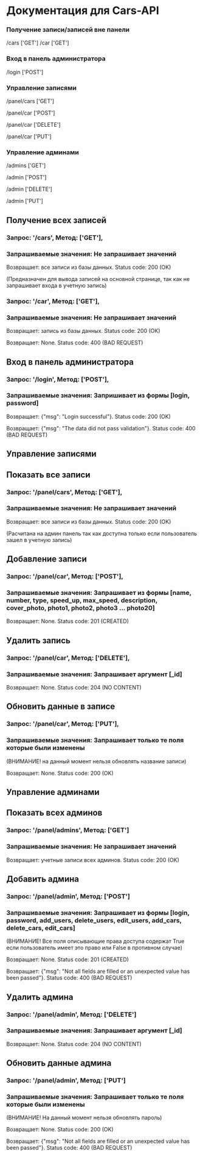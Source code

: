# Документация для Cars-API

### Получение записи/записей вне панели
/cars ['GET']
/car ['GET']

### Вход в панель администратора
/login ['POST']

### Управление записями
/panel/cars ['GET']

/panel/car ['POST']

/panel/car ['DELETE']

/panel/car ['PUT']

### Управление админами
/admins ['GET']

/admin ['POST']

/admin ['DELETE']

/admin ['PUT']


## Получение всех записей
  ### Запрос: '/cars', Метод: ['GET'],
  ### Запрашиваемые значения: Не запрашивает значений
  Возвращает: все записи из базы данных. Status code: 200 (OK)
  
  (Предназначен для вывода записей на основной странице, так как не запрашивает входа в учетную запись)


  ### Запрос: '/car', Метод: ['GET'],
  ### Запрашиваемые значения: Не запрашивает значений
  Возвращает: запись из базы данных. Status code: 200 (OK)
  
  Возвращает: None. Status code: 400 (BAD REQUEST)



## Вход в панель администратора
  ### Запрос: '/login', Метод: ['POST'],
  ### Запрашиваемые значения: Запришивает из формы [login, password]
  Возвращает: {"msg": "Login successful"}. Status code: 200 (OK)
  
  Возвращает: {"msg": "The data did not pass validation"}. Status code: 400 (BAD REQUEST)



## Управление записями

  ## Показать все записи
  
  ### Запрос: '/panel/cars', Метод: ['GET'],
  ### Запрашиваемые значения: Не запрашивает значений
  Возвращает: все записи из базы данных. Status code: 200 (OK)
  
  (Расчитана на админ панель так как доступна только если пользователь зашел в учетную запись)

      
  ## Добавление записи
  
  ### Запрос: '/panel/car', Метод: ['POST'],
  ### Запрашиваемые значения: Запрашивает из формы [name, number, type, speed_up, max_speed, description, cover_photo, photo1, photo2, photo3 ... photo20]
  Возвращает: None. Status code: 201 (CREATED)

      
  ## Удалить запись
  
  ### Запрос: '/panel/car', Метод: ['DELETE'],
  ### Запрашиваемые значения: Запрашивает аргумент [_id]
  Возвращает: None. Status code: 204 (NO CONTENT)

      
  ## Обновить данные в записе
  ### Запрос: '/panel/car', Метод: ['PUT'],
  ### Запрашиваемые значения: Запрашивает только те поля которые были изменены 
  (ВНИМАНИЕ! на данный момент нельзя обновлять название записи)
  
  Возвращает: None. Status code: 200 (OK)



## Управление админами

  ## Показать всех админов
  ### Запрос: '/panel/admins', Метод: ['GET']
  ### Запрашиваемые значения: Не запрашивает значений
  Возвращает: учетные записи всех админов. Status code: 200 (OK)

  
  ## Добавить админа
  ### Запрос: '/panel/admin', Метод: ['POST']
  ### Запрашиваемые значения: Запрашивает из формы [login, password, add_users, delete_users, edit_users, add_cars, delete_cars, edit_cars]
  (ВНИМАНИЕ! Все поля описывающие права доступа содержат True если пользователь имеет это право или False в противном случае)
  
  Возвращает: None. Status code: 201 (CREATED)
  
  Возвращает: {"msg": "Not all fields are filled or an unexpected value has been passed"}. Status code: 400 (BAD REQUEST)

  
  ## Удалить админа
  ### Запрос: '/panel/admin', Метод: ['DELETE']
  ### Запрашиваемые значения: Запрашивает аргумент [_id]

  Возвращает: None. Status code: 204 (NO CONTENT)

  
  ## Обновить данные админа
  ### Запрос: '/panel/admin', Метод: ['PUT']
  ### Запрашиваемые значения: Запрашивает только те поля которые были изменены
  (ВНИМАНИЕ! На данный момент нельзя обновлять пароль)
  
  Возвращает: None. Status code: 200 (OK)
  
  Возвращает: {"msg": "Not all fields are filled or an unexpected value has been passed"}. Status code: 400 (BAD REQUEST)
  
